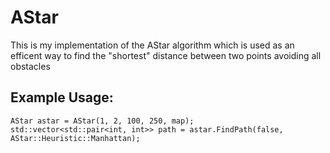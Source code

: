 # AStar
This is my implementation of the AStar algorithm which is used as an efficent way to find the "shortest" distance between two points avoiding all obstacles 

## Example Usage:
```
AStar astar = AStar(1, 2, 100, 250, map);
std::vector<std::pair<int, int>> path = astar.FindPath(false, AStar::Heuristic::Manhattan);
```
